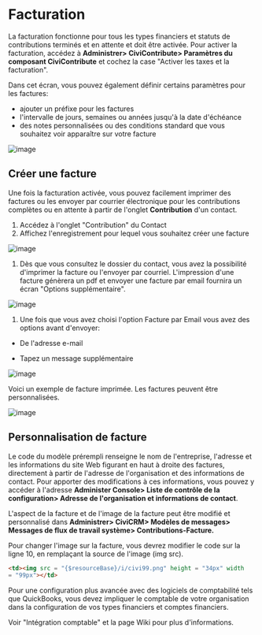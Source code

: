 Facturation
=========

La facturation fonctionne pour tous les types financiers et statuts de contributions terminés et en attente et doit être activée. Pour activer la facturation, accédez à **Administrer> CiviContribute> Paramètres du composant CiviContribute** et cochez la case "Activer les taxes et la facturation".

Dans cet écran, vous pouvez également définir certains paramètres pour les factures:

- ajouter un préfixe pour les factures
- l'intervalle de jours, semaines ou années jusqu'à la date d'échéance
- des notes personnalisées ou des conditions standard que vous souhaitez voir apparaître sur votre facture

![image](../img/civicontribute_comp_settings.png)

Créer une facture
--------------------

Une fois la facturation activée, vous pouvez facilement imprimer des factures ou les envoyer par courrier électronique pour les contributions complètes ou en attente à partir de l'onglet **Contribution** d'un contact.

1. Accédez à l'onglet "Contribution" du Contact
2. Affichez l'enregistrement pour lequel vous souhaitez créer une facture

![image](../img/contribution_summary.png)

1. Dès que vous consultez le dossier du contact, vous avez la possibilité d'imprimer la facture ou l'envoyer par courriel. L'impression d'une facture génèrera un pdf et envoyer une facture par email fournira un écran "Options supplémentaire".

![image](../img/contributiion_view_Screen.png)

1. Une fois que vous avez choisi l'option Facture par Email vous avez des options avant d'envoyer:

- De l'adresse e-mail

- Tapez un message supplémentaire

![image](../img/email_invoice.png)

Voici un exemple de facture imprimée. Les factures peuvent être personnalisées.

![image](../img/invoice.png)

Personnalisation de facture
-----------------------

Le code du modèle prérempli renseigne le nom de l'entreprise, l'adresse et les informations du site Web figurant en haut à droite des factures, directement à partir de l'adresse de l'organisation et des informations de contact. Pour apporter des modifications à ces informations, vous pouvez y accéder à l'adresse **Administer Console> Liste de contrôle de la configuration> Adresse de l'organisation et informations de contact**.

L'aspect de la facture et de l'image de la facture peut être modifié et personnalisé dans **Administrer> CiviCRM> Modèles de messages> Messages de flux de travail système> Contributions-Facture.**

Pour changer l'image sur la facture, vous devrez modifier le code sur la ligne 10, en remplaçant la source de l'image (img src).

```html
<td><img src = "{$resourceBase}/i/civi99.png" height = "34px" width
= "99px"></td>
```

Pour une configuration plus avancée avec des logiciels de comptabilité tels que QuickBooks, vous devez impliquer le comptable de votre organisation dans la configuration de vos types financiers et comptes financiers.

Voir "Intégration comptable" et la page Wiki pour plus d'informations.
